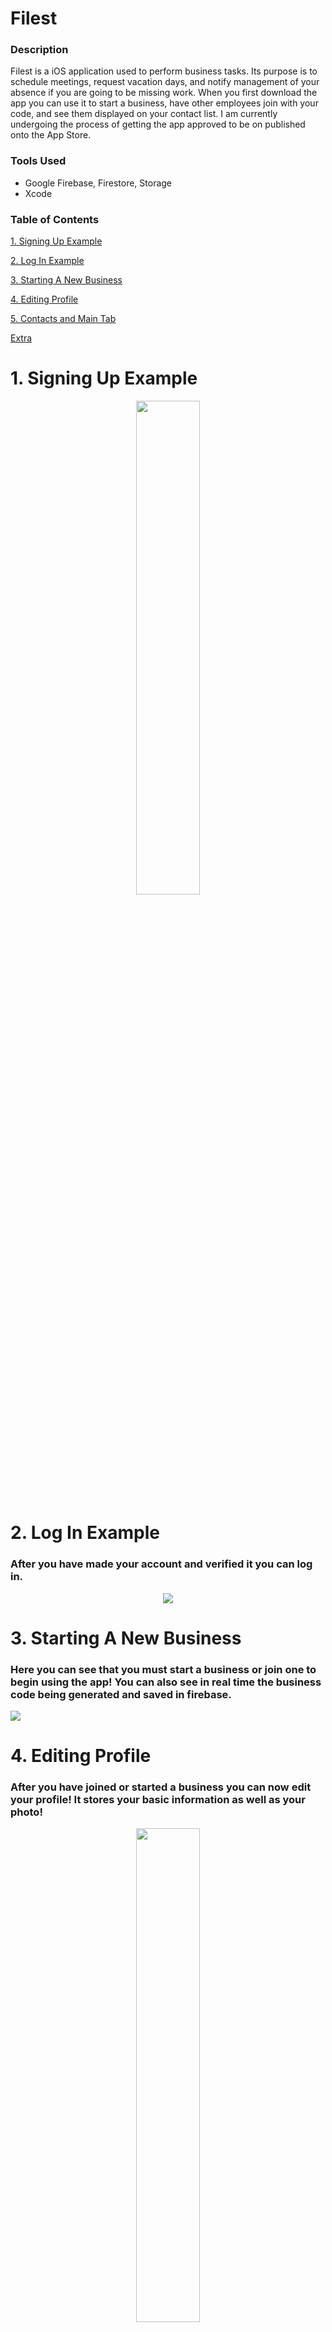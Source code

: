 # Filest

### Description

Filest is a iOS application used to perform business tasks. Its purpose is to schedule meetings, request vacation days, and notify management of your absence if you are going to be missing work. When you first download the app you can use it to start a business, have other employees join with your code, and see them displayed on your contact list. I am currently undergoing the process of getting the app approved to be on published onto the App Store.

### Tools Used

- Google Firebase, Firestore, Storage
- Xcode

### Table of Contents

[1. Signing Up Example](#a)

[2. Log In Example](#b)

[3. Starting A New Business](#c)

[4. Editing Profile](#d)

[5. Contacts and Main Tab](#e)

[Extra](#f)



<a name="a"></a>

# 1. Signing Up Example

<p align="center">
  <img src="Videos/SignUpExample.gif" width="45%" height="45%"/>
</p>

<a name="b"></a>

# 2. Log In Example

### After you have made your account and verified it you can log in.

<p align="center">
  <img src="Videos/LogInExampleWithVerification.gif" />
</p>

<a name="c"></a>

# 3. Starting A New Business

### Here you can see that you must start a business or join one to begin using the app! You can also see in real time the business code being generated and saved in firebase.

<img src="Videos/StartingBusinessExample.gif" />


<a name="d"></a>

# 4. Editing Profile

### After you have joined or started a business you can now edit your profile! It stores your basic information as well as your photo!

<p align="center">
  <img src="Videos/EditingProfileExample.gif" width="45%" height="45%"/>
</p>

<a name="e"></a>

# 5. Contacts and Main Tab

### Once people have joined your business you can see them on your contacts list! Then in your Main tab you can preform company tasks.

<p align="center">
  <img src="Videos/Contacts&MainExample.gif" width="45%" height="45%"/>
</p>

# Extra: 

<a name="f"></a>

## Email Verification

### When you tap sign up you are alerted to open one of three mail apps that you may have. Tapping on one will open the app if you have it installed. You are also sent an email verification via firebase email verification. Once you verify your email you can then log into Filest! Yay!

- Here you can see the alert

<p align="center">
  <img src="Videos/EmailVerificationExamplePart1.gif" width="45%" height="45%"/>
</p>

- Here is the email verification

![](Videos/EmailVerificationExamplePart2.gif)

### Here is a working example of the correct username and password, but without verifying your email.

<p align="center">
  <img src="Videos/LogInExampleNoVerification.gif" />
</p>
